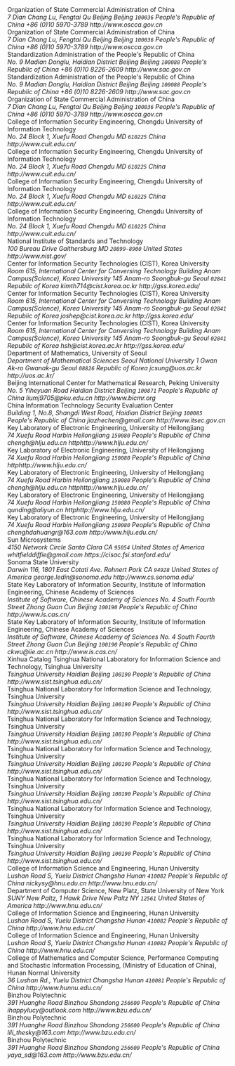<reference anchor='GMT-0002-2012' target='http://www.oscca.gov.cn/Column/Column_32.htm'>
  <front>
    <title>GM/T 0002-2012: SM4 block cipher algorithm</title>
    <author>
      <organization>Organization of State Commercial Administration of China</organization>
      <address>
        <postal>
         <street>7 Dian Chang Lu, Fengtai Qu</street>
         <city>Beijing</city>
         <region>Beijing</region>
         <code>100036</code>
         <country>People's Republic of China</country>
        </postal>
        <phone>+86 (0)10 5970-3789</phone>
        <!--<email>contact@oscca.gov.cn</email>-->
        <uri>http://www.oscca.gov.cn</uri>
      </address>
    </author>
    <date day='21' month='March' year='2012'/>
  </front>
</reference>

<reference anchor='SM4' target='http://www.oscca.gov.cn/UpFile/200621016423197990.pdf'>
<!-- <reference anchor='SM4' target='http://info.dacas.cn/sharedimages/ARTICLES/SMAlgorithms/SM4.pdf'> -->
  <front>
    <title>SMS4 Cryptographic Algorithm For Wireless LAN Products</title>
    <author>
      <organization>Organization of State Commercial Administration of China</organization>
      <address>
        <postal>
         <street>7 Dian Chang Lu, Fengtai Qu</street>
         <city>Beijing</city>
         <region>Beijing</region>
         <code>100036</code>
         <country>People's Republic of China</country>
        </postal>
        <phone>+86 (0)10 5970-3789</phone>
        <!--<email>contact@oscca.gov.cn</email>-->
        <uri>http://www.oscca.gov.cn</uri>
      </address>
    </author>
    <date month='January' year='2006'/>
  </front>
</reference>

<reference anchor='GBT.32907-2016' target='http://www.gb688.cn/bzgk/gb/newGbInfo?hcno=7803DE42D3BC5E80B0C3E5D8E873D56A'>
<!--http://www.sac.gov.cn/SACSearch/search?channelid=97779&templet=gjcxjg_detail.jsp&searchword=STANDARD_CODE=%27GB/T%2032907-2016%27 -->
  <front>
    <title>GB/T 32907-2016: Information security technology —- SM4 block cipher algorithm</title>
    <author>
      <organization>Standardization Administration of the People's Republic of China</organization>
      <address>
        <postal>
         <street>No. 9 Madian Donglu, Haidian District</street>
         <city>Beijing</city>
         <region>Beijing</region>
         <code>100088</code>
         <country>People's Republic of China</country>
        </postal>
        <phone>+86 (0)10 8226-2609</phone>
        <!--<email>contact@oscca.gov.cn</email>-->
        <uri>http://www.sac.gov.cn</uri>
      </address>
    </author>
    <date day='29' month='August' year='2016'/>
  </front>
</reference>


<reference anchor='GB.15629.11-2003' target='http://www.gb688.cn/bzgk/gb/newGbInfo?hcno=74B9DD11287E72408C19C4D3A360D1BD'>
  <front>
    <title>Information technology -- Telecommunications and information exchange between systems -- Local and metropolitan area networks -- Specific requirements -- Part 11: Wireless LAN Medium Access Control (MAC) and Physical Layer (PHY) Specifications</title>
    <author>
      <organization>Standardization Administration of the People's Republic of China</organization>
      <address>
        <postal>
         <street>No. 9 Madian Donglu, Haidian District</street>
         <city>Beijing</city>
         <region>Beijing</region>
         <code>100088</code>
         <country>People's Republic of China</country>
        </postal>
        <phone>+86 (0)10 8226-2609</phone>
        <!--<email>contact@oscca.gov.cn</email>-->
        <uri>http://www.sac.gov.cn</uri>
      </address>
    </author>
    <date day='12' month='May' year='2003'/>
  </front>
</reference>


<reference anchor='OSCCA' target='http://www.oscca.gov.cn'>
  <front>
    <title>Organization of State Commercial Administration of China</title>
    <author>
      <organization>Organization of State Commercial Administration of China</organization>
      <address>
        <postal>
         <street>7 Dian Chang Lu, Fengtai Qu</street>
         <city>Beijing</city>
         <region>Beijing</region>
         <code>100036</code>
         <country>People's Republic of China</country>
        </postal>
        <phone>+86 (0)10 5970-3789</phone>
        <!--<email>contact@oscca.gov.cn</email>-->
        <uri>http://www.oscca.gov.cn</uri>
      </address>
    </author>
    <date month='May' year='2017'/>
  </front>
</reference>

<reference anchor='SM4-Power' target='http://dx.doi.org/10.6028/NIST.FIPS.180-4'>
  <front>
    <!-- Journal on Communications Vol. 36 No 10. -->
    <title>Improved chosen-plaintext power analysis attack against SM4 at the round-output</title>
    <author initials="Z." surname="Du" fullname="Zhi-bo Du">
      <organization>College of Information Security Engineering, Chengdu University of Information Technology</organization>
      <address>
        <postal>
          <street>No. 24 Block 1, Xuefu Road</street>
          <city>Chengdu</city>
          <region>MD</region>
          <code>610225</code>
          <country>China</country>
        </postal>
        <uri>http://www.cuit.edu.cn/</uri>
      </address>
    </author>
    <author initials="Z." surname="Wu" fullname="Zhen Wu">
      <organization>College of Information Security Engineering, Chengdu University of Information Technology</organization>
      <address>
        <postal>
          <street>No. 24 Block 1, Xuefu Road</street>
          <city>Chengdu</city>
          <region>MD</region>
          <code>610225</code>
          <country>China</country>
        </postal>
        <uri>http://www.cuit.edu.cn/</uri>
      </address>
    </author>
    <author initials="M." surname="Wang" fullname="Min Wang">
      <organization>College of Information Security Engineering, Chengdu University of Information Technology</organization>
      <address>
        <postal>
          <street>No. 24 Block 1, Xuefu Road</street>
          <city>Chengdu</city>
          <region>MD</region>
          <code>610225</code>
          <country>China</country>
        </postal>
        <uri>http://www.cuit.edu.cn/</uri>
      </address>
    </author>
    <author initials="J." surname="Rao" fullname="Jin-tao Rao">
      <organization>College of Information Security Engineering, Chengdu University of Information Technology</organization>
      <address>
        <postal>
          <street>No. 24 Block 1, Xuefu Road</street>
          <city>Chengdu</city>
          <region>MD</region>
          <code>610225</code>
          <country>China</country>
        </postal>
        <uri>http://www.cuit.edu.cn/</uri>
      </address>
    </author>
    <date month='October' year='2015'/>
  </front>
</reference>

<reference anchor='NIST.FIPS.197' target='https://doi.org/10.6028/NIST.FIPS.197'>
  <front>
    <title>FIPS 197 Advanced Encryption Standard (AES)</title>
    <author>
      <organization>National Institute of Standards and Technology</organization>
      <address>
        <postal>
          <street>100 Bureau Drive</street>
          <city>Gaithersburg</city>
          <region>MD</region>
          <code>20899-8900</code>
          <country>United States</country>
        </postal>
        <uri>http://www.nist.gov/</uri>
      </address>
    </author>
    <date month='November' year='2001'/>
  </front>
</reference>

<reference anchor='SM4-Analysis' target='https://eprint.iacr.org/2008/281'>
  <front>
    <!-- Cryptology ePrint Archive, Report 2008/281 -->
    <title>Linear and Differential Cryptanalysis of Reduced SMS4 Block Cipher</title>
    <author initials="T." surname="Kim" fullname="Taehyun Kim">
      <organization>Center for Information Security Technologies (CIST), Korea University</organization>
      <address>
        <postal>
          <street>Room 615, International Center for Conversing Technology Building</street>
          <street>Anam Campus(Science), Korea University</street>
          <street>145 Anam-ro</street>
          <city>Seongbuk-gu</city>
          <region>Seoul</region>
          <code>02841</code>
          <country>Republic of Korea</country>
        </postal>
        <email>kimth714@cist.korea.ac.kr</email>
        <uri>http://gss.korea.edu/</uri>
      </address>
    </author>
    <author initials="J." surname="Kim" fullname="Jongsung Kim">
      <organization>Center for Information Security Technologies (CIST), Korea University</organization>
      <address>
        <postal>
          <street>Room 615, International Center for Conversing Technology Building</street>
          <street>Anam Campus(Science), Korea University</street>
          <street>145 Anam-ro</street>
          <city>Seongbuk-gu</city>
          <region>Seoul</region>
          <code>02841</code>
          <country>Republic of Korea</country>
        </postal>
        <email>joshep@cist.korea.ac.kr</email>
        <uri>http://gss.korea.edu/</uri>
      </address>
    </author>
    <author initials="S." surname="Kim" fullname="Seokhie Kim">
      <organization>Center for Information Security Technologies (CIST), Korea University</organization>
      <address>
        <postal>
          <street>Room 615, International Center for Conversing Technology Building</street>
          <street>Anam Campus(Science), Korea University</street>
          <street>145 Anam-ro</street>
          <city>Seongbuk-gu</city>
          <region>Seoul</region>
          <code>02841</code>
          <country>Republic of Korea</country>
        </postal>
        <email>hsh@cist.korea.ac.kr</email>
        <uri>http://gss.korea.edu/</uri>
      </address>
    </author>
    <author initials="J." surname="Sung" fullname="Jaechul Sung">
      <organization>Department of Mathematics, University of Seoul</organization>
      <address>
        <postal>
          <street>Department of Mathematical Sciences</street>
          <street>Seoul National University</street>
          <street>1 Gwan Ak-ro</street>
          <city>Gwanak-gu</city>
          <region>Seoul</region>
          <code>08826</code>
          <country>Republic of Korea</country>
        </postal>
        <email>jcsung@uos.ac.kr</email>
        <uri>http://uos.ac.kr/</uri>
      </address>
    </author>
    <date day='22' month='June' year='2008'/>
  </front>
</reference>

<reference anchor='SM4-Linear' target='https://doi.org/10.1007/s11390-014-1495-9'>
  <front>
    <!-- Journal of Computer Science and Technology, November 2014, Volume 29, Issue 6, pp 1123–1133 -->
    <title>Improved Linear Attacks on the Chinese Block Cipher Standard</title>
    <author initials="M." surname="Liu" fullname="Ming-Jie Liu">
      <organization>Beijing International Center for Mathematical Research, Peking University</organization>
      <address>
        <postal>
          <street>No. 5 Yiheyuan Road Haidian District</street>
          <city>Beijing</city>
          <code>100871</code>
          <country>People's Republic of China</country>
        </postal>
        <email>liumj9705@pku.edu.cn</email>
        <uri>http://www.bicmr.org</uri>
      </address>
    </author>
    <author initials="J." surname="Chen" fullname="Jia-Zhe Chen">
      <organization>China Information Technology Security Evaluation Center</organization>
      <address>
        <postal>
          <street>Building 1, No.8, Shangdi West Road, Haidian District</street>
          <city>Beijing</city>
          <code>100085</code>
          <country>People's Republic of China</country>
        </postal>
        <email>jiazhechen@gmail.com</email>
        <uri>http://www.itsec.gov.cn</uri>
      </address>
    </author>
    <date day='17' month='November' year='2014'/>
  </front>
</reference>

<reference anchor='SM4-FPGA' target='https://www.researchgate.net/publication/287081686_Improvements_of_SM4_algorithm_and_application_in_Ethernet_encryption_system_based_on_FPGA'>
  <front>
    <!-- article{article,
    author = {Cheng, H and Zhai, S and Fang, L and Ding, Q and Huang, C},
    year = {2014},
    month = {07},
    pages = {518-526},
    title = {Improvements of SM4 algorithm and application in Ethernet encryption system based on FPGA},
    volume = {5},
    booktitle = {Journal of Information Hiding and Multimedia Signal Processing}
    } -->
    <!-- Cryptology ePrint Archive, Report 2013/626 -->
    <title>Improvements of SM4 Algorithm and Application in Ethernet Encryption System Based on FPGA</title>
    <author initials="H." surname="Cheng" fullname="Hai Cheng">
      <organization>Key Laboratory of Electronic Engineering, University of Heilongjiang</organization>
      <address>
        <postal>
          <street>74 Xuefu Road</street>
          <city>Harbin</city>
          <region>Heilongjiang</region>
          <code>150080</code>
          <country>People's Republic of China</country>
        </postal>
        <email>chengh@hlju.edu.cn</email>
        <uri>httphttp://www.hlju.edu.cn/</uri>
      </address>
    </author>
    <author initials="S." surname="Zhai" fullname="Shuxia Zhai">
      <organization>Key Laboratory of Electronic Engineering, University of Heilongjiang</organization>
      <address>
        <postal>
          <street>74 Xuefu Road</street>
          <city>Harbin</city>
          <region>Heilongjiang</region>
          <code>150080</code>
          <country>People's Republic of China</country>
        </postal>
        <uri>httphttp://www.hlju.edu.cn/</uri>
      </address>
    </author>
    <author initials="L." surname="Fang" fullname="Lianzhong Fang">
      <organization>Key Laboratory of Electronic Engineering, University of Heilongjiang</organization>
      <address>
        <postal>
          <street>74 Xuefu Road</street>
          <city>Harbin</city>
          <region>Heilongjiang</region>
          <code>150080</code>
          <country>People's Republic of China</country>
        </postal>
        <email>chengh@hlju.edu.cn</email>
        <uri>httphttp://www.hlju.edu.cn/</uri>
      </address>
    </author>
    <author initials="Q." surname="Ding" fullname="Qun Ding">
      <organization>Key Laboratory of Electronic Engineering, University of Heilongjiang</organization>
      <address>
        <postal>
          <street>74 Xuefu Road</street>
          <city>Harbin</city>
          <region>Heilongjiang</region>
          <code>150080</code>
          <country>People's Republic of China</country>
        </postal>
        <email>qunding@aliyun.cn</email>
        <uri>httphttp://www.hlju.edu.cn/</uri>
      </address>
    </author>
    <author initials="C." surname="Huang" fullname="Chunguang Huang">
      <organization>Key Laboratory of Electronic Engineering, University of Heilongjiang</organization>
      <address>
        <postal>
          <street>74 Xuefu Road</street>
          <city>Harbin</city>
          <region>Heilongjiang</region>
          <code>150080</code>
          <country>People's Republic of China</country>
        </postal>
        <email>chenghdahuangr@163.com</email>
        <uri>http://www.hlju.edu.cn/</uri>
      </address>
    </author>
    <date day='01' month='July' year='2014'/>
  </front>
</reference>


<reference anchor='SM4-En' target='https://www.iacr.org/cryptodb/data/paper.php?pubkey=18006'>
  <front>
    <!-- https://www.iacr.org/cryptodb/data/paper.php?pubkey=18006 -->
    <title>SMS4 Encryption Algorithm for Wireless Networks</title>
    <author initials="W." surname="Diffie" fullname="Whitfield Diffie">
      <organization>Sun Microsystems</organization>
      <address>
        <postal>
          <street>4150 Network Circle</street>
          <city>Santa Clara</city>
          <region>CA</region>
          <code>95054</code>
          <country>United States of America</country>
        </postal>
        <email>whitfielddiffie@gmail.com</email>
        <uri>https://cisac.fsi.stanford.edu/</uri>
      </address>
    </author>
    <author initials="G." surname="Ledin" fullname="George Ledin">
      <organization>Sonoma State University</organization>
      <address>
        <postal>
          <street>Darwin 116, 1801 East Cotati Ave.</street>
          <city>Rohnert Park</city>
          <region>CA</region>
          <code>94928</code>
          <country>United States of America</country>
        </postal>
        <email>george.ledin@sonoma.edu</email>
        <uri>http://www.cs.sonoma.edu/</uri>
      </address>
    </author>
    <date day='15' month='May' year='2008'/>
  </front>
</reference>

<reference anchor='SM4-WhiteBox' target='http://dx.doi.org/10.1002/sec.1394'>
  <!-- @article {SEC:SEC1394,
  author = {Bai, Kunpeng and Wu, Chuankun},
  title = {A secure white-box SM4 implementation},
  journal = {Security and Communication Networks},
  volume = {9},
  number = {10},
  issn = {1939-0122},
  url = {http://dx.doi.org/10.1002/sec.1394},
  doi = {10.1002/sec.1394},
  pages = {996-1006},
  keywords = {white-box cryptography, SM4, secure implementation, lookup tables, obfuscation},
  year = {2016},
  note = {sec.1394},
  } -->
  <front>
    <title>A secure white-box SM4 implementation</title>
    <author initials="K." surname="Bai" fullname="Kunpeng Bai">
      <organization>State Key Laboratory of Information Security, Institute of Information Engineering, Chinese Academy of Sciences</organization>
      <address>
        <postal>
          <street>Institute of Software, Chinese Academy of Sciences</street>
          <street>No. 4 South Fourth Street</street>
          <city>Zhong Guan Cun</city>
          <region>Beijing</region>
          <code>100190</code>
          <country>People's Republic of China</country>
        </postal>
        <uri>http://www.is.cas.cn/</uri>
      </address>
    </author>
    <author initials="C." surname="Wu" fullname="Chuankun Wu">
      <organization>State Key Laboratory of Information Security, Institute of Information Engineering, Chinese Academy of Sciences</organization>
      <address>
        <postal>
          <street>Institute of Software, Chinese Academy of Sciences</street>
          <street>No. 4 South Fourth Street</street>
          <city>Zhong Guan Cun</city>
          <region>Beijing</region>
          <code>100190</code>
          <country>People's Republic of China</country>
        </postal>
        <email>ckwu@iie.ac.cn</email>
        <uri>http://www.is.cas.cn/</uri>
      </address>
    </author>
    <date day='15' month='May' year='2008'/>
  </front>
</reference>

<reference anchor='LSW-Bio' target='http://press.ustc.edu.cn/sites/default/files/fujian/field_fujian_multi/20120113/%E5%90%95%E8%BF%B0%E6%9C%9B%20%E5%AF%86%E7%A0%81%E4%B8%80%E6%A0%B7%E7%9A%84%E4%BA%BA%E7%94%9F.pdf'>
 <!-- 新华书目报　2010年11月25日 孙梦姝 -->
  <front>
    <title>Lv Shu Wang -- A life in cryptography</title>
    <author initials="M." surname="Sun" fullname="Mengshu Sun">
      <organization>Xinhua Catalog</organization>
    </author>
    <date day='25' month='November' year='2010'/>
  </front>
</reference>

<reference anchor='SideChannel' target='https://doi.org/10.1109/CIS.2015.102'>
  <!-- 2015 11th International Conference on Computational Intelligence and Security (CIS), Shenzhen, 2015, pp. 398-401. -->
  <front>
    <title>Software Hardware Co-design for Side-Channel Analysis Platform on Security Chips</title>
    <author initials="Q." surname="Lei" fullname="Qian Lei">
      <organization>Tsinghua National Laboratory for Information Science and Technology, Tsinghua University</organization>
      <address>
        <postal>
          <street>Tsinghua University</street>
          <city>Haidian</city>
          <region>Beijing</region>
          <code>100190</code>
          <country>People's Republic of China</country>
        </postal>
        <uri>http://www.sist.tsinghua.edu.cn/</uri>
      </address>
    </author>
    <author initials="L." surname="Wu" fullname="Liji Wu">
      <organization>Tsinghua National Laboratory for Information Science and Technology, Tsinghua University</organization>
      <address>
        <postal>
          <street>Tsinghua University</street>
          <city>Haidian</city>
          <region>Beijing</region>
          <code>100190</code>
          <country>People's Republic of China</country>
        </postal>
        <uri>http://www.sist.tsinghua.edu.cn/</uri>
      </address>
    </author>
    <author initials="S." surname="Zhang" fullname="Shaohui Zhang">
      <organization>Tsinghua National Laboratory for Information Science and Technology, Tsinghua University</organization>
      <address>
        <postal>
          <street>Tsinghua University</street>
          <city>Haidian</city>
          <region>Beijing</region>
          <code>100190</code>
          <country>People's Republic of China</country>
        </postal>
        <uri>http://www.sist.tsinghua.edu.cn/</uri>
      </address>
    </author>
    <author initials="X." surname="Zhang" fullname="Xiangmin Zhang">
      <organization>Tsinghua National Laboratory for Information Science and Technology, Tsinghua University</organization>
      <address>
        <postal>
          <street>Tsinghua University</street>
          <city>Haidian</city>
          <region>Beijing</region>
          <code>100190</code>
          <country>People's Republic of China</country>
        </postal>
        <uri>http://www.sist.tsinghua.edu.cn/</uri>
      </address>
    </author>
    <author initials="X." surname="Li" fullname="Xiangyu Li">
      <organization>Tsinghua National Laboratory for Information Science and Technology, Tsinghua University</organization>
      <address>
        <postal>
          <street>Tsinghua University</street>
          <city>Haidian</city>
          <region>Beijing</region>
          <code>100190</code>
          <country>People's Republic of China</country>
        </postal>
        <uri>http://www.sist.tsinghua.edu.cn/</uri>
      </address>
    </author>
    <author initials="L." surname="Pan" fullname="Liyang Pan">
      <organization>Tsinghua National Laboratory for Information Science and Technology, Tsinghua University</organization>
      <address>
        <postal>
          <street>Tsinghua University</street>
          <city>Haidian</city>
          <region>Beijing</region>
          <code>100190</code>
          <country>People's Republic of China</country>
        </postal>
        <uri>http://www.sist.tsinghua.edu.cn/</uri>
      </address>
    </author>
    <author initials="Z." surname="Dong" fullname="Zhimeng Dong">
      <organization>Tsinghua National Laboratory for Information Science and Technology, Tsinghua University</organization>
      <address>
        <postal>
          <street>Tsinghua University</street>
          <city>Haidian</city>
          <region>Beijing</region>
          <code>100190</code>
          <country>People's Republic of China</country>
        </postal>
        <uri>http://www.sist.tsinghua.edu.cn/</uri>
      </address>
    </author>
    <date day='1' month='December' year='2015'/>
  </front>
</reference>

<reference anchor='SM4-VLSI' target='https://doi.org/10.3233/JIFS-169011'>
<!-- Journal of Intelligent & Fuzzy Systems 31 (2016) 795–803
DOI:10.3233/JIFS-169011
IOS Press -->
  <front>
    <title>A VLSI implementation of an SM4 algorithm resistant to power analysis</title>
    <author initials="S." surname="Yu" fullname="Siyang Yu">
      <organization>College of Information Science and Engineering, Hunan University</organization>
      <address>
        <postal>
          <street>Lushan Road S, Yuelu District</street>
          <city>Changsha</city>
          <region>Hunan</region>
          <code>410082</code>
          <country>People's Republic of China</country>
        </postal>
        <email>nickysy@hnu.edu.cn</email>
        <uri>http://www.hnu.edu.cn/</uri>
      </address>
    </author>
    <author initials="K." surname="Li" fullname="Kenli Li">
      <organization>Department of Computer Science, New Platz, State University of New York</organization>
      <address>
        <postal>
          <street>SUNY New Paltz, 1 Hawk Drive</street>
          <city>New Paltz</city>
          <region>NY</region>
          <code>12561</code>
          <country>United States of America</country>
        </postal>
        <uri>http://www.hnu.edu.cn/</uri>
      </address>
    </author>
    <author initials="K." surname="Li" fullname="Keqin Li">
      <organization>College of Information Science and Engineering, Hunan University</organization>
      <address>
        <postal>
          <street>Lushan Road S, Yuelu District</street>
          <city>Changsha</city>
          <region>Hunan</region>
          <code>410082</code>
          <country>People's Republic of China</country>
        </postal>
        <uri>http://www.hnu.edu.cn/</uri>
      </address>
    </author>
    <author initials="Y." surname="Qin" fullname="Yunchuan Qin">
      <organization>College of Information Science and Engineering, Hunan University</organization>
      <address>
        <postal>
          <street>Lushan Road S, Yuelu District</street>
          <city>Changsha</city>
          <region>Hunan</region>
          <code>410082</code>
          <country>People's Republic of China</country>
        </postal>
        <uri>http://www.hnu.edu.cn/</uri>
      </address>
    </author>
    <author initials="Z." surname="Tong" fullname="Zhao Tong">
      <organization>College of Mathematics and Computer Science, Performance Computing and Stochastic Information Processing, (Ministry of Education of China), Hunan Normal University</organization>
      <address>
        <postal>
          <street>36 Lushan Rd., Yuelu District</street>
          <city>Changsha</city>
          <region>Hunan</region>
          <code>410081</code>
          <country>People's Republic of China</country>
        </postal>
        <uri>http://www.hunnu.edu.cn/</uri>
      </address>
    </author>
    <date day='22' month='July' year='2016'/>
  </front>
</reference>

<reference anchor='SM4-HiSpeed' target='http://dx.doi.org/10.14257/ijsia.2016.10.9.01'>
<!-- International Journal of Security and its Applications
Vol. 10, No. 9 (2016), pp.1-8
http://dx.doi.org/10.14257/ijsia.2016.10.9.01 -->
  <front>
    <title>High-speed Encryption &amp; Decryption System Based on SM4</title>
    <author initials="Q." surname="Lv" fullname="Qian Lv">
      <organization>Binzhou Polytechnic</organization>
      <address>
        <postal>
          <street>391 Huanghe Road</street>
          <city>Binzhou</city>
          <region>Shandong</region>
          <code>256600</code>
          <country>People's Republic of China</country>
        </postal>
        <email>ihappylucy@outlook.com</email>
        <uri>http://www.bzu.edu.cn/</uri>
      </address>
    </author>
    <author initials="L." surname="Li" fullname="Li Li">
      <organization>Binzhou Polytechnic</organization>
      <address>
        <postal>
          <street>391 Huanghe Road</street>
          <city>Binzhou</city>
          <region>Shandong</region>
          <code>256600</code>
          <country>People's Republic of China</country>
        </postal>
        <email>lili_thesky@163.com</email>
        <uri>http://www.bzu.edu.cn/</uri>
      </address>
    </author>
    <author initials="Y." surname="Cao" fullname="Yan-yan Cao">
      <organization>Binzhou Polytechnic</organization>
      <address>
        <postal>
          <street>391 Huanghe Road</street>
          <city>Binzhou</city>
          <region>Shandong</region>
          <code>256600</code>
          <country>People's Republic of China</country>
        </postal>
        <email>yaya_sd@163.com</email>
        <uri>http://www.bzu.edu.cn/</uri>
      </address>
    </author>
    <date day='22' month='July' year='2016'/>
  </front>
</reference>
